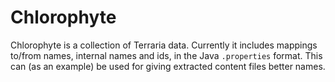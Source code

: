 # Chlorophyte #
Chlorophyte is a collection of Terraria data. Currently it includes mappings to/from names, internal names and ids, in the Java `.properties` format. This can (as an example) be used for giving extracted content files better names.
